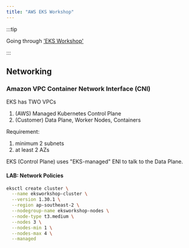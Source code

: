 ```yaml
---
title: "AWS EKS Workshop"
---
```


:::tip

Going through ['EKS Workshop'](https://www.eksworkshop.com/)

:::

## Networking

### Amazon VPC Container Network Interface (CNI)

EKS has TWO VPCs

1. (AWS) Managed Kubernetes Control Plane
2. (Customer) Data Plane, Worker Nodes, Containers

Requirement:

1. minimum 2 subnets
2. at least 2 AZs

EKS (Control Plane) uses "EKS-managed" ENI to talk to the Data Plane.

#### LAB: Network Policies

```bash
eksctl create cluster \
  --name eksworkshop-cluster \
  --version 1.30.1 \
  --region ap-southeast-2 \
  --nodegroup-name eksworkshop-nodes \
  --node-type t3.medium \
  --nodes 3 \
  --nodes-min 1 \
  --nodes-max 4 \
  --managed
```
